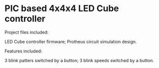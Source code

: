 # PIC based 4x4x4 LED Cube controller

Project files included:

LED Cube controller firmware; Protheus circuit simulation design.

Features included:

3 blink patters switched by a button;
3 blink speeds switched by a button.
